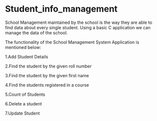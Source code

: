 # Student_info_management
School Management maintained by the school is the way they are able to find data about every single student. Using a basic C application we can manage the data of the school.


The functionality of the School Management System Application is mentioned below:

1.Add Student Details

2.Find the student by the given roll number

3.Find the student by the given first name

4.Find the students registered in a course

5.Count of Students

6.Delete a student

7.Update Student

